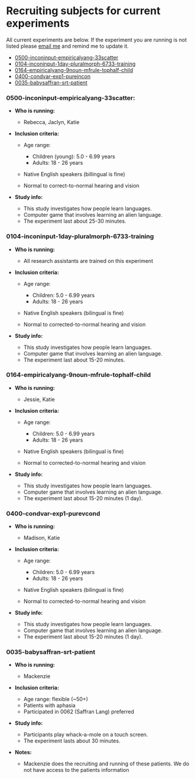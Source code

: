 # Recruiting subjects for current experiments

All current experiments are below.  If the experiment you are running is not listed please [email me](mailto:kathryn.schuler@gmail.com) and remind me to update it.

* [0500-inconinput-empiricalyang-33scatter](#0500-inconinput-empiricalyang-33scatter)
* [0104-inconinput-1day-pluralmorph-6733-training](#0104-inconinput-1day-pluralmorph-6733-training)
* [0164-empiricalyang-9noun-mfrule-tophalf-child](#0164-empiricalyang-9noun-mfrule-tophalf-child)
* [0400-condvar-exp1-pureincon](#0400-condvar-exp1-pureincon)
* [0035-babysaffran-srt-patient](#0035-babysaffran-srt-patient)

### 0500-inconinput-empiricalyang-33scatter:

* **Who is running:**

  * Rebecca, Jaclyn, Katie


* **Inclusion criteria:**

  * Age range:

    * Children \(young\): 5.0 - 6.99 years
    * Adults: 18 - 26 years

  * Native English speakers \(billingual is fine\)

  * Normal to correct-to-normal hearing and vision



* **Study info:**

  * This study investigates how people learn languages.
  * Computer game that involves learning an alien language.
  * The experiment last about 25-30 minutes.


### 0104-inconinput-1day-pluralmorph-6733-training

* **Who is running:**

  * All research assistants are trained on this experiment

* **Inclusion criteria:**

  * Age range:

    * Children: 5.0 - 6.99 years
    * Adults: 18 - 26 years

  * Native English speakers \(bilingual is fine\)

  * Normal to corrected-to-normal hearing and vision



* **Study info:**

  * This study investigates how people learn languages.
  * Computer game that involves learning an alien language.
  * The experiment last about 15-20 minutes.


### 0164-empiricalyang-9noun-mfrule-tophalf-child

* **Who is running:**

  * Jessie, Katie

* **Inclusion criteria:**

  * Age range:

    * Children: 5.0 - 6.99 years
    * Adults: 18 - 26 years

  * Native English speakers \(bilingual is fine\)

  * Normal to corrected-to-normal hearing and vision



* **Study info:**

  * This study investigates how people learn languages.
  * Computer game that involves learning an alien language.
  * The experiment last about 15-20 minutes \(1 day\).


### 0400-condvar-exp1-purevcond

* **Who is running:**

  * Madison, Katie

* **Inclusion criteria:**

  * Age range:

    * Children: 5.0 - 6.99 years
    * Adults: 18 - 26 years

  * Native English speakers \(bilingual is fine\)

  * Normal to corrected-to-normal hearing and vision



* **Study info:**

  * This study investigates how people learn languages.
  * Computer game that involves learning an alien language.
  * The experiment last about 15-20 minutes \(1 day\).


### 0035-babysaffran-srt-patient

* **Who is running:**

  * Mackenzie

* **Inclusion criteria:**

  * Age range: flexible \(~50+\)
  * Patients with aphasia
  * Participated in 0062 \(Saffran Lang\) preferred

* **Study info:**

  * Participants play whack-a-mole on a touch screen.
  * The experiment lasts about 30 minutes.

* **Notes:**

  * Mackenzie does the recruiting and running of these patients.  We do not have access to the patients information


